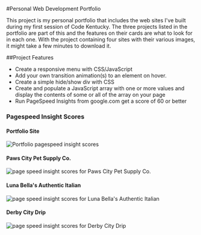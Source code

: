 #Personal Web Development Portfolio

This project is my personal portfolio that includes the web sites I've built during my first session of Code Kentucky. The three projects listed in the portfolio are part of this and the features on their cards are what to look for in each one. With the project containing four sites with their various images, it might take a few minutes to download it.

##Project Features

- Create a responsive menu with CSS/JavaScript
- Add your own transition animation(s) to an element on hover.
- Create a simple hide/show div with CSS
- Create and populate a JavaScript array with one or more values and display the contents of some or all of the array on your page
- Run PageSpeed Insights from google.com get a score of 60 or better

### Pagespeed Insight Scores

#### Portfolio Site

![Portfolio pagespeed insight scores](https://cdn.discordapp.com/attachments/469532919363272704/1040163329844453407/portfolio-mobile-score.jpg)

#### Paws City Pet Supply Co.

![page speed insight scores for Paws City Pet Supply Co.](https://cdn.discordapp.com/attachments/469532919363272704/1040163330305822740/paws-city-mobile-score.jpg)

#### Luna Bella's Authentic Italian

![page speed insight scores for Luna Bella's Authentic Italian](https://cdn.discordapp.com/attachments/469532919363272704/1040163329626345503/luna-bellas-mobile.jpg)

#### Derby City Drip

![page speed insight scores for Derby City Drip](https://cdn.discordapp.com/attachments/469532919363272704/1040163330045792316/derby-city-mobile-score.jpg)
